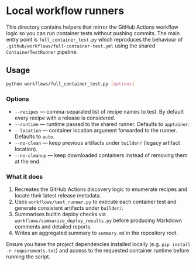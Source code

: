 # Local workflow runners

This directory contains helpers that mirror the GitHub Actions workflow logic so
you can run container tests without pushing commits. The main entry point is
`full_container_test.py` which reproduces the behaviour of
`.github/workflows/full-container-test.yml` using the shared
`ContainerTestRunner` pipeline.

## Usage

```bash
python workflows/full_container_test.py [options]
```

### Options

- `--recipes` — comma-separated list of recipe names to test. By default every
  recipe with a release is considered.
- `--runtime` — runtime passed to the shared runner. Defaults to
  `apptainer`.
- `--location` — container location argument forwarded to the runner. Defaults to `auto`.
- `--no-clean` — keep previous artifacts under `builder/` (legacy artifact location).
- `--no-cleanup` — keep downloaded containers instead of removing them at the end.

### What it does

1. Recreates the GitHub Actions discovery logic to enumerate recipes and locate
   their latest release metadata.
2. Uses `workflows/test_runner.py` to execute each container test and generate
   consistent artifacts under `builder/`.
3. Summarises builtin deploy checks via `workflows/summarize_deploy_results.py`
   before producing Markdown comments and detailed reports.
4. Writes an aggregated summary to `summary.md` in the repository root.

Ensure you have the project dependencies installed locally (e.g.
`pip install -r requirements.txt`) and access to the requested container runtime
before running the script.

